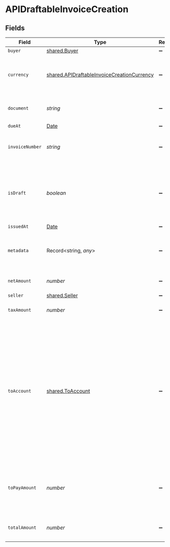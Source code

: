 # APIDraftableInvoiceCreation


## Fields

| Field                                                                                                                                                                                             | Type                                                                                                                                                                                              | Required                                                                                                                                                                                          | Description                                                                                                                                                                                       |
| ------------------------------------------------------------------------------------------------------------------------------------------------------------------------------------------------- | ------------------------------------------------------------------------------------------------------------------------------------------------------------------------------------------------- | ------------------------------------------------------------------------------------------------------------------------------------------------------------------------------------------------- | ------------------------------------------------------------------------------------------------------------------------------------------------------------------------------------------------- |
| `buyer`                                                                                                                                                                                           | [shared.Buyer](../../../sdk/models/shared/buyer.md)                                                                                                                                               | :heavy_minus_sign:                                                                                                                                                                                | N/A                                                                                                                                                                                               |
| `currency`                                                                                                                                                                                        | [shared.APIDraftableInvoiceCreationCurrency](../../../sdk/models/shared/apidraftableinvoicecreationcurrency.md)                                                                                   | :heavy_minus_sign:                                                                                                                                                                                | Currency of the invoice. Use ISO 4217 currency code.                                                                                                                                              |
| `document`                                                                                                                                                                                        | *string*                                                                                                                                                                                          | :heavy_minus_sign:                                                                                                                                                                                | PDF binary (format base64 string)                                                                                                                                                                 |
| `dueAt`                                                                                                                                                                                           | [Date](https://developer.mozilla.org/en-US/docs/Web/JavaScript/Reference/Global_Objects/Date)                                                                                                     | :heavy_minus_sign:                                                                                                                                                                                | N/A                                                                                                                                                                                               |
| `invoiceNumber`                                                                                                                                                                                   | *string*                                                                                                                                                                                          | :heavy_minus_sign:                                                                                                                                                                                | Invoice number as displayed on the invoice                                                                                                                                                        |
| `isDraft`                                                                                                                                                                                         | *boolean*                                                                                                                                                                                         | :heavy_minus_sign:                                                                                                                                                                                | True by default, set to false if you want to create and validate invoice in one API call.                                                                                                         |
| `issuedAt`                                                                                                                                                                                        | [Date](https://developer.mozilla.org/en-US/docs/Web/JavaScript/Reference/Global_Objects/Date)                                                                                                     | :heavy_minus_sign:                                                                                                                                                                                | N/A                                                                                                                                                                                               |
| `metadata`                                                                                                                                                                                        | Record<string, *any*>                                                                                                                                                                             | :heavy_minus_sign:                                                                                                                                                                                | This object is yours, it enables you to add custom data.                                                                                                                                          |
| `netAmount`                                                                                                                                                                                       | *number*                                                                                                                                                                                          | :heavy_minus_sign:                                                                                                                                                                                | Amount before tax, in cents                                                                                                                                                                       |
| `seller`                                                                                                                                                                                          | [shared.Seller](../../../sdk/models/shared/seller.md)                                                                                                                                             | :heavy_minus_sign:                                                                                                                                                                                | N/A                                                                                                                                                                                               |
| `taxAmount`                                                                                                                                                                                       | *number*                                                                                                                                                                                          | :heavy_minus_sign:                                                                                                                                                                                | Amount of tax, in cents                                                                                                                                                                           |
| `toAccount`                                                                                                                                                                                       | [shared.ToAccount](../../../sdk/models/shared/toaccount.md)                                                                                                                                       | :heavy_minus_sign:                                                                                                                                                                                | Beneficiary account as mentioned on the invoice. Note that this does not determine the account where the loan payment will be made.That is done separately when calling the POST /loans endpoint. |
| `toPayAmount`                                                                                                                                                                                     | *number*                                                                                                                                                                                          | :heavy_minus_sign:                                                                                                                                                                                | Remaining amount due by buyer to seller, in cents. Set at 0 for fully paid invoices.                                                                                                              |
| `totalAmount`                                                                                                                                                                                     | *number*                                                                                                                                                                                          | :heavy_minus_sign:                                                                                                                                                                                | Sum of net amount and tax amount, in cents                                                                                                                                                        |